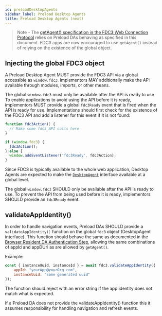 ```yaml
---
id: preloadDesktopAgents
sidebar_label: Preload Desktop Agents
title: Preload Desktop Agents (next)
---
```



> Note - The [getAgent() specification in the  FDC3 Web Connection Protocol](webConnectionProtocol.md) relies on Preload DAs behaving as specified in this document. FDC3 apps are now encouraged to use `getAgent()` instead of relying on the existence of the global object.

## Injecting the global FDC3 object

A Preload Desktop Agent MUST provide the FDC3 API via a global accessible as `window.fdc3`. Implementors MAY additionally make the API available through modules, imports, or other means.

The global `window.fdc3` must only be available after the API is ready to use. To enable applications to avoid using the API before it is ready, implementors MUST provide a global `fdc3Ready` event that is fired when the API is ready for use. Implementations should first check for the existence of the FDC3 API and add a listener for this event if it is not found:

```js
function fdc3Action() {
  // Make some fdc3 API calls here
}

if (window.fdc3) {
  fdc3Action();
} else {
  window.addEventListener('fdc3Ready', fdc3Action);
}
```

Since FDC3 is typically available to the whole web application, Desktop Agents are expected to make the [`DesktopAgent`](../api/ref/DesktopAgent) interface available at a global level.

The global `window.fdc3` SHOULD only be available after the API is ready to use. To prevent the API from being used before it is ready, implementors SHOULD provide an `fdc3Ready` event.

## validateAppIdentity()

In order to handle navigation events, Preload DAs SHOULD provide a `validateAppIdentity()` function on the global `fdc3` object (DesktopAgent interface). This function should behave the same as documented in the [Browser Resident DA Authentication Step](./browserResidentDesktopAgents.md#step-2---authentication), allowing the same combinations of appId and appDUrl as are allowed by `getAgent()`.

Example:

```js
const { instanceUuid, instanceId } = await fdc3.validateAppIdentity({
    appId: "yourApp@yourOrg.com",
    instanceUuid: "some generated uuid"
});
```

The function should reject with an error string if the app identity does not match what is expected.

If a Preload DA does not provide the validateAppIdentity() function this it assumes responsibility for handling navigation and refresh events.
